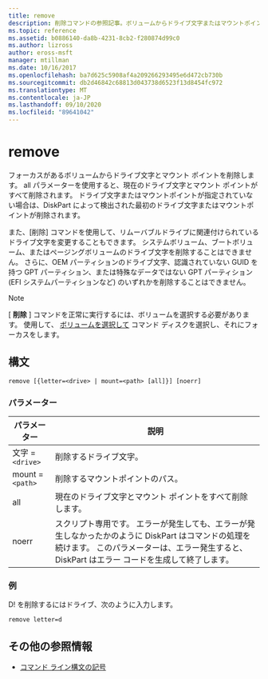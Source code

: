 ```yaml
---
title: remove
description: 削除コマンドの参照記事。ボリュームからドライブ文字またはマウントポイントを削除します。
ms.topic: reference
ms.assetid: b0886140-da8b-4231-8cb2-f280874d99c0
ms.author: lizross
author: eross-msft
manager: mtillman
ms.date: 10/16/2017
ms.openlocfilehash: ba7d625c5908af4a209266293495e6d472cb730b
ms.sourcegitcommit: db2d46842c68813d043738d6523f13d8454fc972
ms.translationtype: MT
ms.contentlocale: ja-JP
ms.lasthandoff: 09/10/2020
ms.locfileid: "89641042"
---
```

# <a name="remove"></a>remove

フォーカスがあるボリュームからドライブ文字とマウント ポイントを削除します。 all パラメーターを使用すると、現在のドライブ文字とマウント ポイントがすべて削除されます。 ドライブ文字またはマウントポイントが指定されていない場合は、DiskPart によって検出された最初のドライブ文字またはマウントポイントが削除されます。

また、[削除] コマンドを使用して、リムーバブルドライブに関連付けられているドライブ文字を変更することもできます。 システムボリューム、ブートボリューム、またはページングボリュームのドライブ文字を削除することはできません。 さらに、OEM パーティションのドライブ文字、認識されていない GUID を持つ GPT パーティション、または特殊なデータではない GPT パーティション (EFI システムパーティションなど) のいずれかを削除することはできません。

> [!NOTE]
> [ **削除** ] コマンドを正常に実行するには、ボリュームを選択する必要があります。 使用して、 [ボリュームを選択して](select-volume.md) コマンド ディスクを選択し、それにフォーカスをします。

## <a name="syntax"></a>構文

```
remove [{letter=<drive> | mount=<path> [all]}] [noerr]
```

### <a name="parameters"></a>パラメーター

| パラメーター | 説明 |
| --------- | ----------- |
| 文字 =`<drive>` | 削除するドライブ文字。 |
| mount =`<path>` | 削除するマウントポイントのパス。 |
| all | 現在のドライブ文字とマウント ポイントをすべて削除します。 |
| noerr | スクリプト専用です。 エラーが発生しても、エラーが発生しなかったかのように DiskPart はコマンドの処理を続けます。 このパラメーターは、エラー発生すると、DiskPart はエラー コードを生成して終了します。 |

### <a name="examples"></a>例

D! を削除するにはドライブ、次のように入力します。

```
remove letter=d
```

## <a name="additional-references"></a>その他の参照情報

- [コマンド ライン構文の記号](command-line-syntax-key.md)
